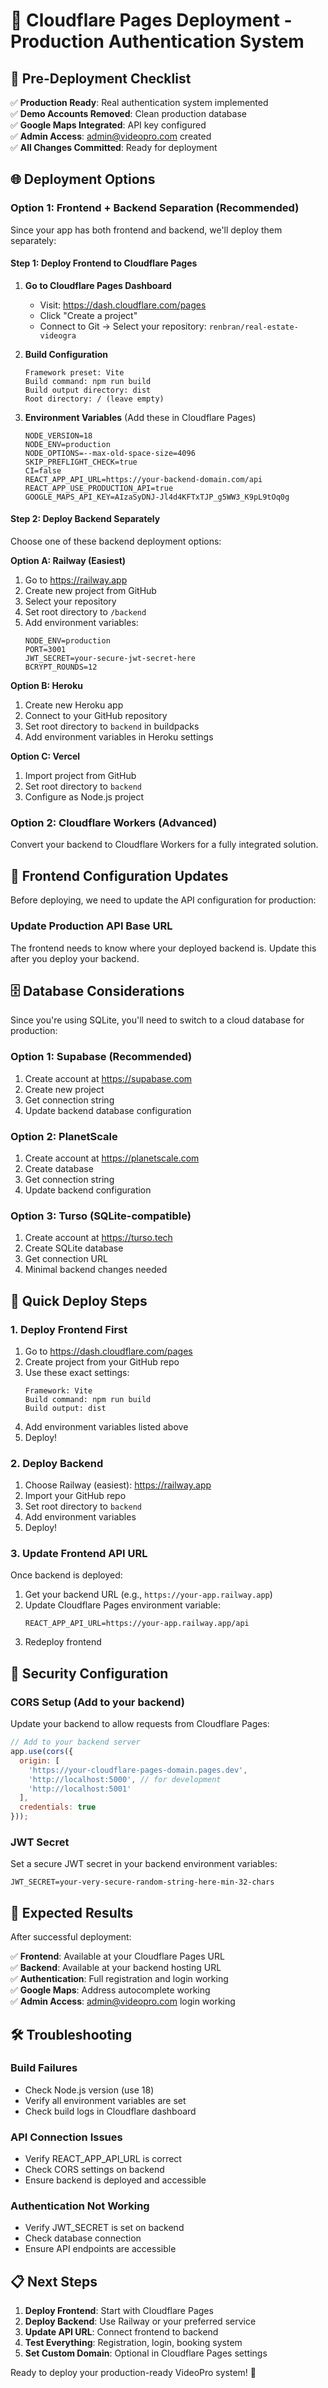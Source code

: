 # 🚀 Cloudflare Pages Deployment - Production Authentication System

## 🎯 Pre-Deployment Checklist

✅ **Production Ready**: Real authentication system implemented  
✅ **Demo Accounts Removed**: Clean production database  
✅ **Google Maps Integrated**: API key configured  
✅ **Admin Access**: admin@videopro.com created  
✅ **All Changes Committed**: Ready for deployment  

## 🌐 Deployment Options

### **Option 1: Frontend + Backend Separation (Recommended)**

Since your app has both frontend and backend, we'll deploy them separately:

#### **Step 1: Deploy Frontend to Cloudflare Pages**

1. **Go to Cloudflare Pages Dashboard**
   - Visit: https://dash.cloudflare.com/pages
   - Click "Create a project"
   - Connect to Git → Select your repository: `renbran/real-estate-videogra`

2. **Build Configuration**
   ```
   Framework preset: Vite
   Build command: npm run build
   Build output directory: dist
   Root directory: / (leave empty)
   ```

3. **Environment Variables** (Add these in Cloudflare Pages)
   ```
   NODE_VERSION=18
   NODE_ENV=production
   NODE_OPTIONS=--max-old-space-size=4096
   SKIP_PREFLIGHT_CHECK=true
   CI=false
   REACT_APP_API_URL=https://your-backend-domain.com/api
   REACT_APP_USE_PRODUCTION_API=true
   GOOGLE_MAPS_API_KEY=AIzaSyDNJ-Jl4d4KFTxTJP_g5WW3_K9pL9tOq0g
   ```

#### **Step 2: Deploy Backend Separately**

Choose one of these backend deployment options:

**Option A: Railway (Easiest)**
1. Go to https://railway.app
2. Create new project from GitHub
3. Select your repository
4. Set root directory to `/backend`
5. Add environment variables:
   ```
   NODE_ENV=production
   PORT=3001
   JWT_SECRET=your-secure-jwt-secret-here
   BCRYPT_ROUNDS=12
   ```

**Option B: Heroku**
1. Create new Heroku app
2. Connect to your GitHub repository
3. Set root directory to `backend` in buildpacks
4. Add environment variables in Heroku settings

**Option C: Vercel**
1. Import project from GitHub
2. Set root directory to `backend`
3. Configure as Node.js project

### **Option 2: Cloudflare Workers (Advanced)**

Convert your backend to Cloudflare Workers for a fully integrated solution.

## 🔧 Frontend Configuration Updates

Before deploying, we need to update the API configuration for production:

### **Update Production API Base URL**

The frontend needs to know where your deployed backend is. Update this after you deploy your backend.

## 🗄️ Database Considerations

Since you're using SQLite, you'll need to switch to a cloud database for production:

### **Option 1: Supabase (Recommended)**
1. Create account at https://supabase.com
2. Create new project
3. Get connection string
4. Update backend database configuration

### **Option 2: PlanetScale**
1. Create account at https://planetscale.com
2. Create database
3. Get connection string
4. Update backend configuration

### **Option 3: Turso (SQLite-compatible)**
1. Create account at https://turso.tech
2. Create SQLite database
3. Get connection URL
4. Minimal backend changes needed

## 🚀 Quick Deploy Steps

### **1. Deploy Frontend First**

1. Go to https://dash.cloudflare.com/pages
2. Create project from your GitHub repo
3. Use these exact settings:
   ```
   Framework: Vite
   Build command: npm run build
   Build output: dist
   ```
4. Add environment variables listed above
5. Deploy!

### **2. Deploy Backend**

1. Choose Railway (easiest): https://railway.app
2. Import your GitHub repo
3. Set root directory to `backend`
4. Add environment variables
5. Deploy!

### **3. Update Frontend API URL**

Once backend is deployed:
1. Get your backend URL (e.g., `https://your-app.railway.app`)
2. Update Cloudflare Pages environment variable:
   ```
   REACT_APP_API_URL=https://your-app.railway.app/api
   ```
3. Redeploy frontend

## 🔐 Security Configuration

### **CORS Setup** (Add to your backend)

Update your backend to allow requests from Cloudflare Pages:

```javascript
// Add to your backend server
app.use(cors({
  origin: [
    'https://your-cloudflare-pages-domain.pages.dev',
    'http://localhost:5000', // for development
    'http://localhost:5001'
  ],
  credentials: true
}));
```

### **JWT Secret**

Set a secure JWT secret in your backend environment variables:
```
JWT_SECRET=your-very-secure-random-string-here-min-32-chars
```

## 🎯 Expected Results

After successful deployment:

✅ **Frontend**: Available at your Cloudflare Pages URL  
✅ **Backend**: Available at your backend hosting URL  
✅ **Authentication**: Full registration and login working  
✅ **Google Maps**: Address autocomplete working  
✅ **Admin Access**: admin@videopro.com login working  

## 🛠️ Troubleshooting

### **Build Failures**
- Check Node.js version (use 18)
- Verify all environment variables are set
- Check build logs in Cloudflare dashboard

### **API Connection Issues**
- Verify REACT_APP_API_URL is correct
- Check CORS settings on backend
- Ensure backend is deployed and accessible

### **Authentication Not Working**
- Verify JWT_SECRET is set on backend
- Check database connection
- Ensure API endpoints are accessible

## 📋 Next Steps

1. **Deploy Frontend**: Start with Cloudflare Pages
2. **Deploy Backend**: Use Railway or your preferred service
3. **Update API URL**: Connect frontend to backend
4. **Test Everything**: Registration, login, booking system
5. **Set Custom Domain**: Optional in Cloudflare Pages settings

Ready to deploy your production-ready VideoPro system! 🚀